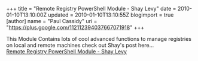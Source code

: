 +++
title = "Remote Registry PowerShell Module - Shay Levy"
date = 2010-01-10T13:10:00Z
updated = 2010-01-10T13:10:55Z
blogimport = true 
[author]
	name = "Paul Cassidy"
	uri = "https://plus.google.com/112112394037667071918"
+++

This Module Contains lots of cool advanced functions to manage registries on local and remote machines check out Shay's post here... <br /><a href="http://blogs.microsoft.co.il/blogs/scriptfanatic/archive/2010/01/10/remote-registry-powershell-module.aspx" linkindex="17">Remote Registry PowerShell Module - Shay Levy</a>
